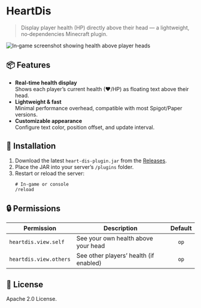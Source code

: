 # HeartDis

> Display player health (HP) directly above their head — a lightweight, no‑dependencies Minecraft plugin.

![In‑game screenshot showing health above player heads](assets/preview.png)

## 📦 Features

- **Real‑time health display**  
  Shows each player’s current health (❤/HP) as floating text above their head.  
- **Lightweight & fast**  
  Minimal performance overhead, compatible with most Spigot/Paper versions.  
- **Customizable appearance**  
  Configure text color, position offset, and update interval.

## 🚀 Installation

1. Download the latest `heart-dis-plugin.jar` from the [Releases](https://github.com/infenoid/heart-dis-plugin/releases).  
2. Place the JAR into your server’s `/plugins` folder.  
3. Restart or reload the server:
   ```shell
   # In‑game or console
   /reload

## 🔒 Permissions
| Permission             | Description                            | Default |
| ---------------------- | -------------------------------------- | :-----: |
| `heartdis.view.self`   | See your own health above your head    |   `op`  |
| `heartdis.view.others` | See other players’ health (if enabled) |   `op`  |

## 📄 License
Apache 2.0 License.
